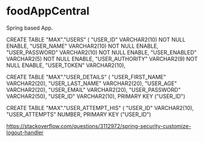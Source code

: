 # foodAppCentral
Spring based App.

 CREATE TABLE "MAX"."USERS"
  (    "USER_ID" VARCHAR2(10) NOT NULL ENABLE,
       "USER_NAME" VARCHAR2(10) NOT NULL ENABLE,
       "USER_PASSWORD" VARCHAR2(10) NOT NULL ENABLE,
       "USER_ENABLED" VARCHAR2(5) NOT NULL ENABLE,
       "USER_AUTHORITY" VARCHAR2(9) NOT NULL ENABLE,
       "USER_TOKEN" VARCHAR2(10),

		
 CREATE TABLE "MAX"."USER_DETAILS"
  (    "USER_FIRST_NAME" VARCHAR2(20),
       "USER_LAST_NAME" VARCHAR2(20),
       "USER_AGE" VARCHAR2(20),
       "USER_EMAIL" VARCHAR2(20),
       "USER_PASSWORD" VARCHAR2(50),
       "USER_ID" VARCHAR2(10),
        PRIMARY KEY ("USER_ID")
		
		
  CREATE TABLE "MAX"."USER_ATTEMPT_HIS"
   (    "USER_ID" VARCHAR2(10),
        "USER_ATTEMPTS" NUMBER,
         PRIMARY KEY ("USER_ID")


https://stackoverflow.com/questions/3112972/spring-security-customize-logout-handler
